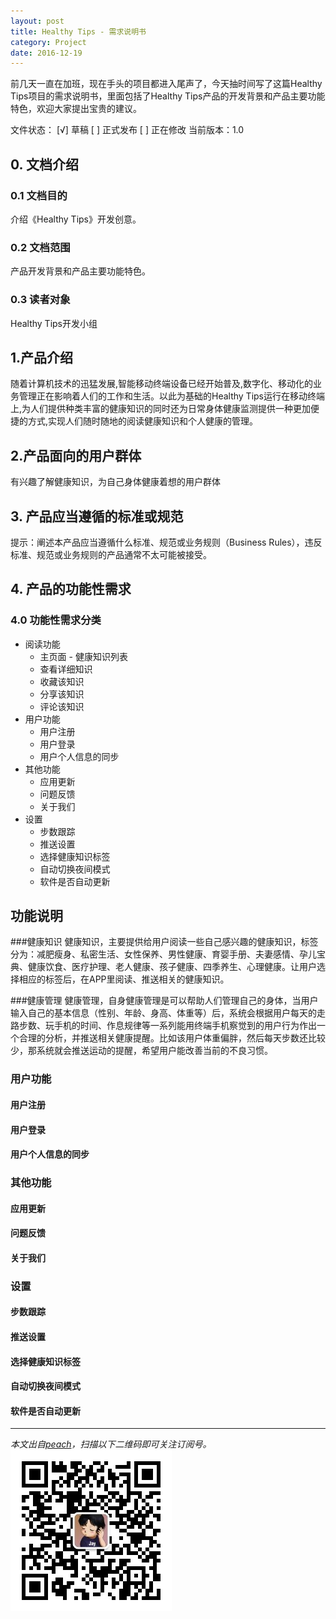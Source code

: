 ```yaml
---
layout: post
title: Healthy Tips - 需求说明书
category: Project
date: 2016-12-19
---
```

前几天一直在加班，现在手头的项目都进入尾声了，今天抽时间写了这篇Healthy Tips项目的需求说明书，里面包括了Healthy Tips产品的开发背景和产品主要功能特色，欢迎大家提出宝贵的建议。
<!-- more -->

文件状态：
[√] 草稿
[  ] 正式发布
[  ] 正在修改
当前版本：1.0

## 0. 文档介绍
### 0.1 文档目的
介绍《Healthy Tips》开发创意。

### 0.2 文档范围
产品开发背景和产品主要功能特色。

### 0.3 读者对象
Healthy Tips开发小组

## 1.产品介绍
随着计算机技术的迅猛发展,智能移动终端设备已经开始普及,数字化、移动化的业务管理正在影响着人们的工作和生活。以此为基础的Healthy Tips运行在移动终端上,为人们提供种类丰富的健康知识的同时还为日常身体健康监测提供一种更加便捷的方式,实现人们随时随地的阅读健康知识和个人健康的管理。

## 2.产品面向的用户群体
有兴趣了解健康知识，为自己身体健康着想的用户群体

## 3. 产品应当遵循的标准或规范
提示：阐述本产品应当遵循什么标准、规范或业务规则（Business Rules），违反标准、规范或业务规则的产品通常不太可能被接受。

## 4. 产品的功能性需求
### 4.0 功能性需求分类

+ 阅读功能
    + 主页面 - 健康知识列表
	+ 查看详细知识
	+ 收藏该知识
	+ 分享该知识
	+ 评论该知识
+ 用户功能
	+ 用户注册
	+ 用户登录
	+ 用户个人信息的同步
+ 其他功能
	+ 应用更新
	+ 问题反馈
	+ 关于我们
+ 设置
	+ 步数跟踪
	+ 推送设置
	+ 选择健康知识标签
	+ 自动切换夜间模式
	+ 软件是否自动更新

## 功能说明
###健康知识
健康知识，主要提供给用户阅读一些自己感兴趣的健康知识，标签分为：减肥瘦身、私密生活、女性保养、男性健康、育婴手册、夫妻感情、孕儿宝典、健康饮食、医疗护理、老人健康、孩子健康、四季养生、心理健康。让用户选择相应的标签后，在APP里阅读、推送相关的健康知识。

###健康管理
健康管理，自身健康管理是可以帮助人们管理自己的身体，当用户输入自己的基本信息（性别、年龄、身高、体重等）后，系统会根据用户每天的走路步数、玩手机的时间、作息规律等一系列能用终端手机察觉到的用户行为作出一个合理的分析，并推送相关健康提醒。比如该用户体重偏胖，然后每天步数还比较少，那系统就会推送运动的提醒，希望用户能改善当前的不良习惯。

### 用户功能
#### 用户注册
#### 用户登录
#### 用户个人信息的同步
### 其他功能
#### 应用更新
#### 问题反馈
#### 关于我们
### 设置
#### 步数跟踪
#### 推送设置
#### 选择健康知识标签
#### 自动切换夜间模式
#### 软件是否自动更新

- - -
*本文出自[peach](/)，扫描以下二维码即可关注订阅号。*
![Jekyll](/res/img/two.jpg)